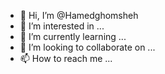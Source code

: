 - 👋 Hi, I’m @Hamedghomsheh
- 👀 I’m interested in ...
- 🌱 I’m currently learning ...
- 💞️ I’m looking to collaborate on ...
- 📫 How to reach me ...

<!---
Hamedghomsheh/Hamedghomsheh is a ✨ special ✨ repository because its `README.md` (this file) appears on your GitHub profile.
You can click the Preview link to take a look at your changes.
--->
